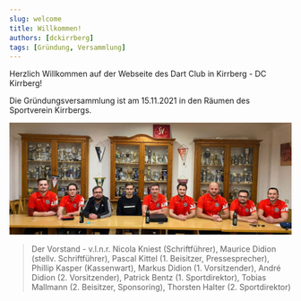 ```yaml
---
slug: welcome
title: Willkommen!
authors: [dckirrberg]
tags: [Gründung, Versammlung]
---
```


Herzlich Willkommen auf der Webseite des Dart Club in Kirrberg - DC Kirrberg!

Die Gründungsversammlung ist am 15.11.2021 in den Räumen des Sportverein Kirrbergs.

![Der Vorstand](./vorstand.jpg)
> Der Vorstand - v.l.n.r. Nicola Kniest (Schriftführer), Maurice Didion (stellv. Schriftführer), Pascal Kittel (1. Beisitzer, Pressesprecher), Phillip Kasper (Kassenwart), Markus Didion (1. Vorsitzender), André Didion (2. Vorsitzender), Patrick Bentz (1. Sportdirektor), Tobias Mallmann (2. Beisitzer, Sponsoring), Thorsten Halter (2. Sportdirektor)
